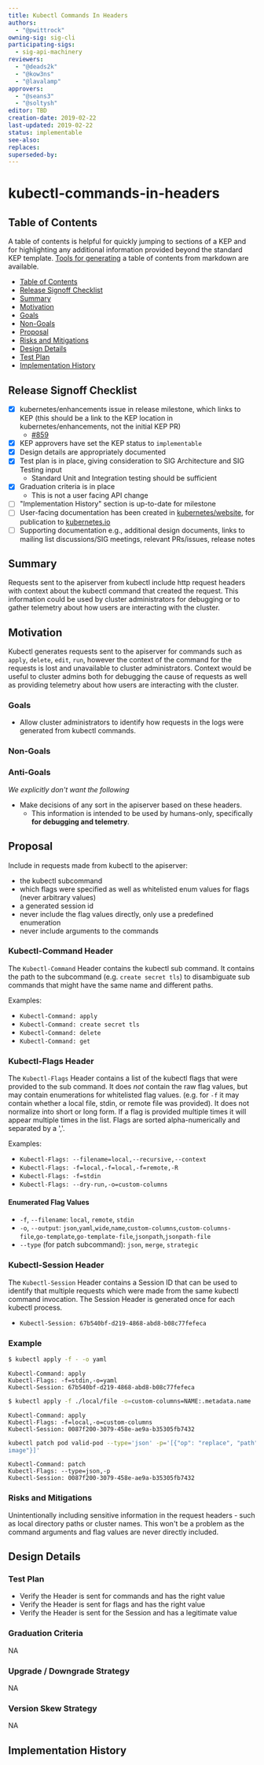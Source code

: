 ```yaml
---
title: Kubectl Commands In Headers
authors:
  - "@pwittrock"
owning-sig: sig-cli
participating-sigs:
  - sig-api-machinery
reviewers:
  - "@deads2k"
  - "@kow3ns"
  - "@lavalamp"
approvers:
  - "@seans3"
  - "@soltysh"
editor: TBD
creation-date: 2019-02-22
last-updated: 2019-02-22
status: implementable
see-also:
replaces:
superseded-by:
---
```


# kubectl-commands-in-headers


## Table of Contents

A table of contents is helpful for quickly jumping to sections of a KEP and for highlighting any additional information provided beyond the standard KEP template.
[Tools for generating][] a table of contents from markdown are available.

- [Table of Contents](#table-of-contents)
- [Release Signoff Checklist](#release-signoff-checklist)
- [Summary](#summary)
- [Motivation](#motivation)
- [Goals](#goals)
- [Non-Goals](#non-goals)
- [Proposal](#proposal)
- [Risks and Mitigations](#risks-and-mitigations)
- [Design Details](#design-details)
- [Test Plan](#test-plan)
- [Implementation History](#implementation-history)

[Tools for generating]: https://github.com/ekalinin/github-markdown-toc

## Release Signoff Checklist

- [x] kubernetes/enhancements issue in release milestone, which links to KEP (this should be a link to the KEP location in kubernetes/enhancements, not the initial KEP PR)
  - [#859](https://github.com/kubernetes/enhancements/issues/859)
- [x] KEP approvers have set the KEP status to `implementable`
- [x] Design details are appropriately documented
- [x] Test plan is in place, giving consideration to SIG Architecture and SIG Testing input
  - Standard Unit and Integration testing should be sufficient
- [x] Graduation criteria is in place
  - This is not a user facing API change
- [ ] "Implementation History" section is up-to-date for milestone
- [ ] User-facing documentation has been created in [kubernetes/website], for publication to [kubernetes.io]
- [ ] Supporting documentation e.g., additional design documents, links to mailing list discussions/SIG meetings, relevant PRs/issues, release notes

[kubernetes.io]: https://kubernetes.io/
[kubernetes/enhancements]: https://github.com/kubernetes/enhancements/issues
[kubernetes/kubernetes]: https://github.com/kubernetes/kubernetes
[kubernetes/website]: https://github.com/kubernetes/website

## Summary

Requests sent to the apiserver from kubectl include http request headers with context about the kubectl command that
created the request.  This information could be used by cluster administrators for debugging or
to gather telemetry about how users are interacting with the cluster.


## Motivation

Kubectl generates requests sent to the apiserver for commands such as `apply`, `delete`, `edit`, `run`, however
the context of the command for the requests is lost and unavailable to cluster administrators.  Context would be
useful to cluster admins both for debugging the cause of requests as well as providing telemetry about how users
are interacting with the cluster.

### Goals

- Allow cluster administrators to identify how requests in the logs were generated from
  kubectl commands.

### Non-Goals

### Anti-Goals

*We explicitly don't want the following*

- Make decisions of any sort in the apiserver based on these headers.
  - This information is intended to be used by humans-only, specifically **for debugging and telemetry**.

## Proposal

Include in requests made from kubectl to the apiserver:

- the kubectl subcommand
- which flags were specified as well as whitelisted enum values for flags (never arbitrary values)
- a generated session id
- never include the flag values directly, only use a predefined enumeration
- never include arguments to the commands

### Kubectl-Command Header

The `Kubectl-Command` Header contains the kubectl sub command.  It contains
the path to the subcommand (e.g. `create secret tls`) to disambiguate sub commands
that might have the same name and different paths.

Examples:

- `Kubectl-Command: apply`
- `Kubectl-Command: create secret tls` 
- `Kubectl-Command: delete`
- `Kubectl-Command: get`

### Kubectl-Flags Header

The `Kubectl-Flags` Header contains a list of the kubectl flags that were provided to the sub
command.  It does *not* contain the raw flag values, but may contain enumerations for
whitelisted flag values.  (e.g. for `-f` it may contain whether a local file, stdin, or remote file
was provided).  It does not normalize into short or long form.  If a flag is
provided multiple times it will appear multiple times in the list.  Flags are sorted
alpha-numerically and separated by a ','.

Examples:

- `Kubectl-Flags: --filename=local,--recursive,--context`
- `Kubectl-Flags: -f=local,-f=local,-f=remote,-R` 
- `Kubectl-Flags: -f=stdin` 
- `Kubectl-Flags: --dry-run,-o=custom-columns`

#### Enumerated Flag Values

- `-f`, `--filename`: `local`, `remote`, `stdin`
- `-o`, `--output`: `json`,`yaml`,`wide`,`name`,`custom-columns`,`custom-columns-file`,`go-template`,`go-template-file`,`jsonpath`,`jsonpath-file`
- `--type` (for patch subcommand): `json`, `merge`, `strategic`

### Kubectl-Session Header

The `Kubectl-Session` Header contains a Session ID that can be used to identify that multiple
requests which were made from the same kubectl command invocation.  The Session Header is generated
once for each kubectl process.

- `Kubectl-Session: 67b540bf-d219-4868-abd8-b08c77fefeca`

### Example

```sh
$ kubectl apply -f - -o yaml
```

```
Kubectl-Command: apply
Kubectl-Flags: -f=stdin,-o=yaml
Kubectl-Session: 67b540bf-d219-4868-abd8-b08c77fefeca
```


```sh
$ kubectl apply -f ./local/file -o=custom-columns=NAME:.metadata.name
```

```
Kubectl-Command: apply
Kubectl-Flags: -f=local,-o=custom-columns
Kubectl-Session: 0087f200-3079-458e-ae9a-b35305fb7432
```

```sh
kubectl patch pod valid-pod --type='json' -p='[{"op": "replace", "path": "/spec/containers/0/image", "value":"new
image"}]'
```

```
Kubectl-Command: patch
Kubectl-Flags: --type=json,-p
Kubectl-Session: 0087f200-3079-458e-ae9a-b35305fb7432
```

### Risks and Mitigations

Unintentionally including sensitive information in the request headers - such as local directory paths
or cluster names.  This won't be a problem as the command arguments and flag values are never directly
included.

## Design Details

### Test Plan

- Verify the Header is sent for commands and has the right value
- Verify the Header is sent for flags and has the right value
- Verify the Header is sent for the Session and has a legitimate value

### Graduation Criteria

NA

### Upgrade / Downgrade Strategy

NA

### Version Skew Strategy

NA

## Implementation History


